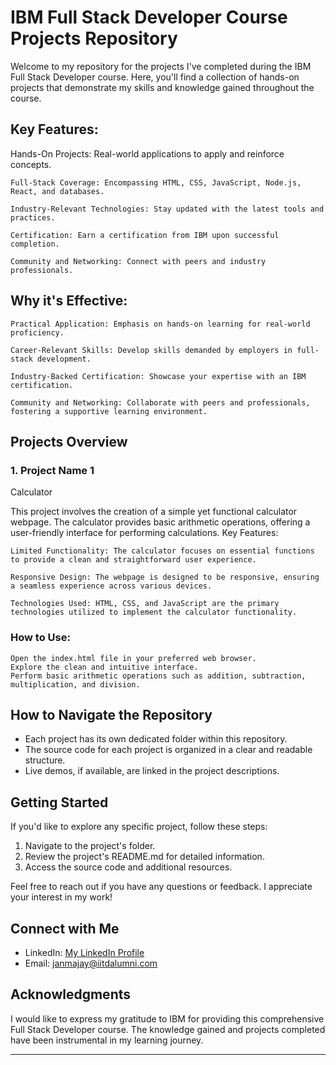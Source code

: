 

# IBM Full Stack Developer Course Projects Repository

Welcome to my repository for the projects I've completed during the IBM Full Stack Developer course. Here, you'll find a collection of hands-on projects that demonstrate my skills and knowledge gained throughout the course.

## Key Features:
Hands-On Projects: Real-world applications to apply and reinforce concepts.

    Full-Stack Coverage: Encompassing HTML, CSS, JavaScript, Node.js, React, and databases.

    Industry-Relevant Technologies: Stay updated with the latest tools and practices.

    Certification: Earn a certification from IBM upon successful completion.

    Community and Networking: Connect with peers and industry professionals.

## Why it's Effective:

    Practical Application: Emphasis on hands-on learning for real-world proficiency.

    Career-Relevant Skills: Develop skills demanded by employers in full-stack development.

    Industry-Backed Certification: Showcase your expertise with an IBM certification.

    Community and Networking: Collaborate with peers and professionals, fostering a supportive learning environment.

## Projects Overview

### 1. Project Name 1
Calculator

This project involves the creation of a simple yet functional calculator webpage. The calculator provides basic arithmetic operations, offering a user-friendly interface for performing calculations.
Key Features:

    Limited Functionality: The calculator focuses on essential functions to provide a clean and straightforward user experience.

    Responsive Design: The webpage is designed to be responsive, ensuring a seamless experience across various devices.

    Technologies Used: HTML, CSS, and JavaScript are the primary technologies utilized to implement the calculator functionality.

### How to Use:

    Open the index.html file in your preferred web browser.
    Explore the clean and intuitive interface.
    Perform basic arithmetic operations such as addition, subtraction, multiplication, and division.


## How to Navigate the Repository

- Each project has its own dedicated folder within this repository.
- The source code for each project is organized in a clear and readable structure.
- Live demos, if available, are linked in the project descriptions.

## Getting Started

If you'd like to explore any specific project, follow these steps:

1. Navigate to the project's folder.
2. Review the project's README.md for detailed information.
3. Access the source code and additional resources.

Feel free to reach out if you have any questions or feedback. I appreciate your interest in my work!

## Connect with Me

- LinkedIn: [My LinkedIn Profile](https://www.linkedin.com/in/janmajay-kumar-82b37121/)
- Email: janmajay@iitdalumni.com

## Acknowledgments

I would like to express my gratitude to IBM for providing this comprehensive Full Stack Developer course. The knowledge gained and projects completed have been instrumental in my learning journey.

---



